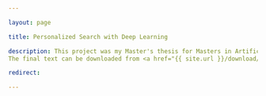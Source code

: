 ```yaml
---

layout: page

title: Personalized Search with Deep Learning

description: This project was my Master's thesis for Masters in Artificial Intelligence (2017-2018). 
The final text can be downloaded from <a href="{{ site.url }}/download/CV/resume-kshitij-goyal.pdf">here</a>.

redirect: 

---
```

